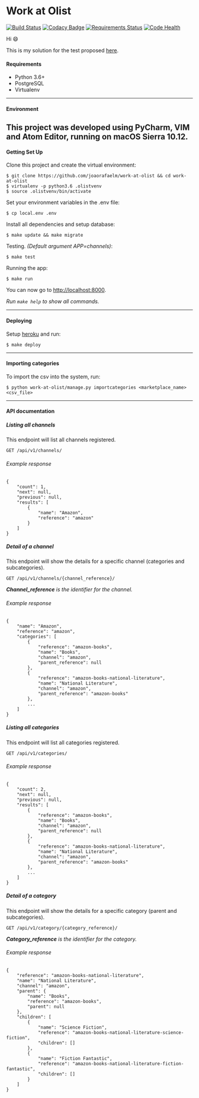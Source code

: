 # Work at Olist
[![Build Status](https://travis-ci.org/joaorafaelm/work-at-olist.svg?branch=master)](https://travis-ci.org/joaorafaelm/work-at-olist) [![Codacy Badge](https://api.codacy.com/project/badge/Grade/358e51e3ce08402eb9e906ab74dab7d7)](https://www.codacy.com/app/joaorafaelm/work-at-olist?utm_source=github.com&amp;utm_medium=referral&amp;utm_content=joaorafaelm/work-at-olist&amp;utm_campaign=Badge_Grade) [![Requirements Status](https://requires.io/github/joaorafaelm/work-at-olist/requirements.svg?branch=master)](https://requires.io/github/joaorafaelm/work-at-olist/requirements/?branch=master) [![Code Health](https://landscape.io/github/joaorafaelm/work-at-olist/master/landscape.svg?style=flat)](https://landscape.io/github/joaorafaelm/work-at-olist/master)


Hi :smile:

This is my solution for the test proposed [here](https://github.com/olist/work-at-olist).

#### Requirements
* Python 3.6+
* PostgreSQL
* Virtualenv
-------------
#### Environment
This project was developed using PyCharm, VIM and Atom Editor, running on macOS Sierra 10.12.
-------------
#### Getting Set Up
Clone this project and create the virtual environment:
~~~~
$ git clone https://github.com/joaorafaelm/work-at-olist && cd work-at-olist
$ virtualenv -p python3.6 .olistvenv
$ source .olistvenv/bin/activate
~~~~
Set your environment variables in the .env file:
~~~~
$ cp local.env .env
~~~~
Install all dependencies and setup database:
~~~~
$ make update && make migrate
~~~~
Testing. *(Default argument APP=channels)*:
~~~~
$ make test
~~~~
Running the app:
~~~~
$ make run
~~~~
You can now go to [http://localhost:8000](http://localhost:8000).

*Run `make help` to show all commands.*

-------------
#### Deploying
Setup [heroku](https://devcenter.heroku.com/articles/heroku-cli) and run:
~~~~
$ make deploy
~~~~
-------------
#### Importing categories
To import the csv into the system, run:
~~~~
$ python work-at-olist/manage.py importcategories <marketplace_name> <csv_file>
~~~~
-------------
#### API documentation
##### Listing all channels
This endpoint will list all channels registered.
~~~~
GET /api/v1/channels/
~~~~
###### Example response
~~~~
{
    "count": 1,
    "next": null,
    "previous": null,
    "results": [
        {
            "name": "Amazon",
            "reference": "amazon"
        }
    ]
}
~~~~

##### Detail of a channel
This endpoint will show the details for a specific channel (categories and subcategories).
~~~~
GET /api/v1/channels/{channel_reference}/
~~~~
***Channel_reference** is the identifier for the channel.*
###### Example response
~~~~
{
    "name": "Amazon",
    "reference": "amazon",
    "categories": [
        {
            "reference": "amazon-books",
            "name": "Books",
            "channel": "amazon",
            "parent_reference": null
        },
        {
            "reference": "amazon-books-national-literature",
            "name": "National Literature",
            "channel": "amazon",
            "parent_reference": "amazon-books"
        },
        ...
    ]
}
~~~~

##### Listing all categories
This endpoint will list all categories registered.
~~~~
GET /api/v1/categories/
~~~~
###### Example response
~~~~
{
    "count": 2,
    "next": null,
    "previous": null,
    "results": [
        {
            "reference": "amazon-books",
            "name": "Books",
            "channel": "amazon",
            "parent_reference": null
        },
        {
            "reference": "amazon-books-national-literature",
            "name": "National Literature",
            "channel": "amazon",
            "parent_reference": "amazon-books"
        },
        ...
    ]
}
~~~~
##### Detail of a category
This endpoint will show the details for a specific category (parent and subcategories).
~~~~
GET /api/v1/category/{category_reference}/
~~~~
***Category_reference** is the identifier for the category.*
###### Example response
~~~~
{
    "reference": "amazon-books-national-literature",
    "name": "National Literature",
    "channel": "amazon",
    "parent": {
        "name": "Books",
        "reference": "amazon-books",
        "parent": null
    },
    "children": [
        {
            "name": "Science Fiction",
            "reference": "amazon-books-national-literature-science-fiction",
            "children": []
        },
        {
            "name": "Fiction Fantastic",
            "reference": "amazon-books-national-literature-fiction-fantastic",
            "children": []
        }
    ]
}
~~~~
